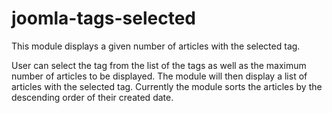 joomla-tags-selected
====================
This module displays a given number of articles with the selected tag.

User can select the tag from the list of the tags as well as the maximum number of articles to be displayed. The module will then display a list of articles with the selected tag.
Currently the module sorts the articles by the descending order of their created date.
